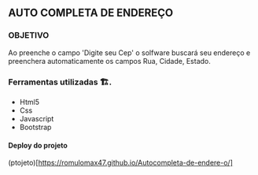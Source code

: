 ## AUTO COMPLETA DE ENDEREÇO

### OBJETIVO
Ao preenche o campo 'Digite seu Cep' o solfware buscará seu endereço e preenchera automaticamente os campos Rua, Cidade, Estado.


### Ferramentas utilizadas 🏗️.
- Html5
- Css
- Javascript
- Bootstrap

#### Deploy do projeto
(ptojeto)[https://romulomax47.github.io/Autocompleta-de-endere-o/]
